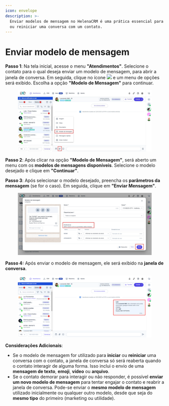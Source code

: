 ```yaml
---
icon: envelope
description: >-
  Enviar modelos de mensagem no HelenaCRM é uma prática essencial para iniciar
  ou reiniciar uma conversa com um contato.
---
```


# Enviar modelo de mensagem

**Passo 1**: Na tela inicial, acesse o menu **"Atendimentos"**. Selecione o contato para o qual deseja enviar um modelo de mensagem, para abrir a janela de conversa. Em seguida, clique no ícone ![](https://docs.helena.app/~gitbook/image?url=https%3A%2F%2F3176979156-files.gitbook.io%2F%7E%2Ffiles%2Fv0%2Fb%2Fgitbook-x-prod.appspot.com%2Fo%2Fspaces%252F3HTAyLM7hzj1t6Nt4ii2%252Fuploads%252FSKHlpA5rJJ1VDNm66eCx%252Fimage.png%3Falt%3Dmedia%26token%3D1313a813-56b6-4217-ba8c-84fd03b51f0d\&width=300\&dpr=4\&quality=100\&sign=6eeac7d2\&sv=2) e um menu de opções será exibido. Escolha a opção **"Modelo de Mensagem"** para continuar.

<figure><img src="../../../.gitbook/assets/Passo 1.jpeg" alt=""><figcaption></figcaption></figure>

**Passo 2**: Após clicar na opção **"Modelo de Mensagem"**, será aberto um menu com os **modelos de mensagens disponíveis**. Selecione o modelo desejado e clique em **"Continuar"**.

**Passo 3**: Após selecionar o modelo desejado, preencha os **parâmetros da mensagem** (se for o caso). Em seguida, clique em **"Enviar Mensagem"**.

<figure><img src="../../../.gitbook/assets/Passo 2.jpeg" alt=""><figcaption></figcaption></figure>

**Passo 4:** Após enviar o modelo de mensagem, ele será exibido na **janela de conversa**.

<figure><img src="../../../.gitbook/assets/Passo 3.png" alt=""><figcaption></figcaption></figure>

**Considerações Adicionais**:

* Se o modelo de mensagem for utilizado para **iniciar** ou **reiniciar** uma conversa com o contato, a janela de conversa só será reaberta quando o contato interagir de alguma forma. Isso inclui o envio de uma **mensagem de texto**, **emoji**, **vídeo** ou **arquivo**.
* Se o contato demorar para interagir ou não responder, é possível **enviar um novo modelo de mensagem** para tentar engajar o contato e reabrir a janela de conversa. Pode-se enviar o **mesmo modelo de mensagem** utilizado inicialmente ou qualquer outro modelo, desde que seja do **mesmo tipo** do primeiro (marketing ou utilidade).
